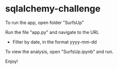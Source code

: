 # sqlalchemy-challenge

To run the app, open folder "SurfsUp"

Run the file "app.py" and navigate to the URL
* Filter by date, in the format yyyy-mm-dd

To view the analysis, open "SurfsUp.ipynb" and run.

Enjoy!
